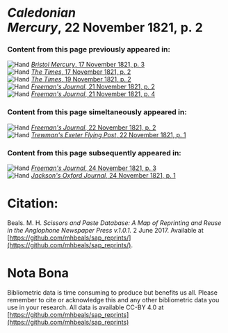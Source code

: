 # *Caledonian Mercury*, 22 November 1821, p. 2  
  
### Content from this page previously appeared in:  
![Hand](http://scissorsandpaste.net/wp-content/uploads/2017/06/smallhandpointer.png) [*Bristol Mercury*, 17 November 1821, p. 3](https://mhbeals.github.io/sap_html/Bristol-Mercury/Bristol-Mercury-17-November-1821-p-3)  
![Hand](http://scissorsandpaste.net/wp-content/uploads/2017/06/smallhandpointer.png) [*The Times*, 17 November 1821, p. 2](https://mhbeals.github.io/sap_html/The-Times/The-Times-17-November-1821-p-2)  
![Hand](http://scissorsandpaste.net/wp-content/uploads/2017/06/smallhandpointer.png) [*The Times*, 19 November 1821, p. 2](https://mhbeals.github.io/sap_html/The-Times/The-Times-19-November-1821-p-2)  
![Hand](http://scissorsandpaste.net/wp-content/uploads/2017/06/smallhandpointer.png) [*Freeman's Journal*, 21 November 1821, p. 2](https://mhbeals.github.io/sap_html/Freeman's-Journal/Freeman's-Journal-21-November-1821-p-2)  
![Hand](http://scissorsandpaste.net/wp-content/uploads/2017/06/smallhandpointer.png) [*Freeman's Journal*, 21 November 1821, p. 4](https://mhbeals.github.io/sap_html/Freeman's-Journal/Freeman's-Journal-21-November-1821-p-4)  
  
### Content from this page simeltaneously appeared in:  
![Hand](http://scissorsandpaste.net/wp-content/uploads/2017/06/smallhandpointer.png) [*Freeman's Journal*, 22 November 1821, p. 2](https://mhbeals.github.io/sap_html/Freeman's-Journal/Freeman's-Journal-22-November-1821-p-2)  
![Hand](http://scissorsandpaste.net/wp-content/uploads/2017/06/smallhandpointer.png) [*Trewman's Exeter Flying Post*, 22 November 1821, p. 1](https://mhbeals.github.io/sap_html/Trewman's-Exeter-Flying-Post/Trewman's-Exeter-Flying-Post-22-November-1821-p-1)  
  
### Content from this page subsequently appeared in:  
![Hand](http://scissorsandpaste.net/wp-content/uploads/2017/06/smallhandpointer.png) [*Freeman's Journal*, 24 November 1821, p. 3](https://mhbeals.github.io/sap_html/Freeman's-Journal/Freeman's-Journal-24-November-1821-p-3)  
![Hand](http://scissorsandpaste.net/wp-content/uploads/2017/06/smallhandpointer.png) [*Jackson's Oxford Journal*, 24 November 1821, p. 1](https://mhbeals.github.io/sap_html/Jackson's-Oxford-Journal/Jackson's-Oxford-Journal-24-November-1821-p-1)  


# Citation: 

Beals. M. H. *Scissors and Paste Database: A Map of Reprinting and Reuse in the Anglophone Newspaper Press v.1.0.1.* 2 June 2017. Available at [https://github.com/mhbeals/sap_reprints/](https://github.com/mhbeals/sap_reprints/). 

# Nota Bona

Bibliometric data is time consuming to produce but benefits us all. Please remember to cite or acknowledge this and any other bibliometric data you use in your research. All data is available CC-BY 4.0 at [https://github.com/mhbeals/sap_reprints](https://github.com/mhbeals/sap_reprints)